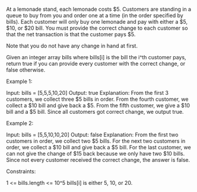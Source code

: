 At a lemonade stand, each lemonade costs $5. Customers are standing in a
queue to buy from you and order one at a time (in the order specified by
bills). Each customer will only buy one lemonade and pay with either a $5,
$10, or $20 bill. You must provide the correct change to each customer so
that the net transaction is that the customer pays $5.

Note that you do not have any change in hand at first.

Given an integer array bills where bills[i] is the bill the i^th customer
pays, return true if you can provide every customer with the correct change,
or false otherwise.


Example 1:


Input: bills = [5,5,5,10,20]
Output: true
Explanation: 
From the first 3 customers, we collect three $5 bills in order.
From the fourth customer, we collect a $10 bill and give back a $5.
From the fifth customer, we give a $10 bill and a $5 bill.
Since all customers got correct change, we output true.


Example 2:


Input: bills = [5,5,10,10,20]
Output: false
Explanation: 
From the first two customers in order, we collect two $5 bills.
For the next two customers in order, we collect a $10 bill and give back a $5
bill.
For the last customer, we can not give the change of $15 back because we only
have two $10 bills.
Since not every customer received the correct change, the answer is
false.



Constraints:


1 <= bills.length <= 10^5
bills[i] is either 5, 10, or 20.




